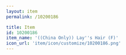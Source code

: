 ```yaml
---
layout: item
permalink: /10200186

title: Item
id: 10200186
item_name: '((China Only)) Lay''s Hair (F)'
icon_url: 'item/icon/customize/10200186.png'
---
```

